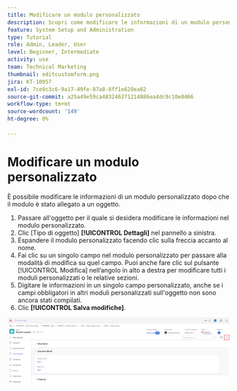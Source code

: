 ```yaml
---
title: Modificare un modulo personalizzato
description: Scopri come modificare le informazioni di un modulo personalizzato dopo che è stato allegato a un oggetto.
feature: System Setup and Administration
type: Tutorial
role: Admin, Leader, User
level: Beginner, Intermediate
activity: use
team: Technical Marketing
thumbnail: editcustomform.png
jira: KT-10057
exl-id: 7ce0c3c6-9a17-49fe-87a8-8ff1e628ea62
source-git-commit: a25a49e59ca483246271214886ea4dc9c10e8d66
workflow-type: tm+mt
source-wordcount: '149'
ht-degree: 0%

---
```


# Modificare un modulo personalizzato

<!---
21.4 updates have been made here
--->

È possibile modificare le informazioni di un modulo personalizzato dopo che il modulo è stato allegato a un oggetto.

1. Passare all&#39;oggetto per il quale si desidera modificare le informazioni nel modulo personalizzato.
1. Clic [Tipo di oggetto] **[!UICONTROL Dettagli]** nel pannello a sinistra.
1. Espandere il modulo personalizzato facendo clic sulla freccia accanto al nome.
1. Fai clic su un singolo campo nel modulo personalizzato per passare alla modalità di modifica su quel campo. Puoi anche fare clic sul pulsante [!UICONTROL Modifica] nell’angolo in alto a destra per modificare tutti i moduli personalizzati o le relative sezioni.
1. Digitare le informazioni in un singolo campo personalizzato, anche se i campi obbligatori in altri moduli personalizzati sull&#39;oggetto non sono ancora stati compilati.
1. Clic **[!UICONTROL Salva modifiche]**.

![Finestra Dettagli attività con un modulo personalizzato in fase di modifica](assets/custom-forms-edit-a-custom-form.jpg)
